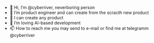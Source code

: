 - 👋 Hi, I’m @cyberriver, neverboring person
- 👀 I’m product engineer and can create from the scracth new product
- 🌱 I can create any product 
- 💞️ I’m loving AI-based development
- 📫 How to reach me you may send to e-mail or find me at telegramm @cyberriver

<!---
cyberriver/cyberriver is a ✨ special ✨ repository because its `README.md` (this file) appears on your GitHub profile.
You can click the Preview link to take a look at your changes.
--->
